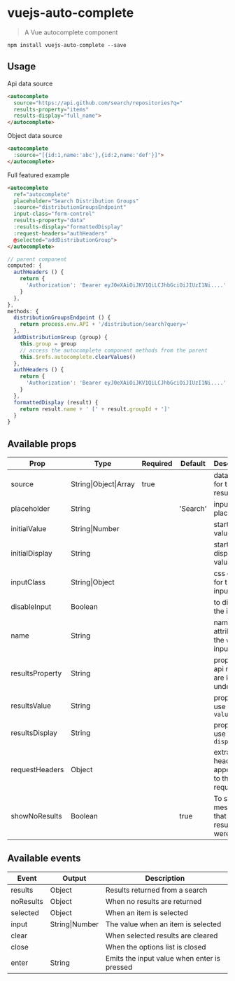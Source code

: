 # vuejs-auto-complete

> A Vue autocomplete component

`npm install vuejs-auto-complete --save`

## Usage

Api data source
``` html
<autocomplete
  source="https://api.github.com/search/repositories?q="
  results-property="items"
  results-display="full_name">
</autocomplete>
```

Object data source
``` html
<autocomplete
  :source="[{id:1,name:'abc'},{id:2,name:'def'}]">
</autocomplete>
```

Full featured example
``` html
<autocomplete
  ref="autocomplete"
  placeholder="Search Distribution Groups"
  :source="distributionGroupsEndpoint"
  input-class="form-control"
  results-property="data"
  :results-display="formattedDisplay"
  :request-headers="authHeaders"
  @selected="addDistributionGroup">
</autocomplete>
```
``` javascript
// parent component
computed: {
  authHeaders () {
    return {
      'Authorization': 'Bearer eyJ0eXAiOiJKV1QiLCJhbGciOiJIUzI1Ni....'
    }
  },
},
methods: {
  distributionGroupsEndpoint () {
    return process.env.API + '/distribution/search?query='
  },
  addDistributionGroup (group) {
    this.group = group
    // access the autocomplete component methods from the parent
    this.$refs.autocomplete.clearValues()
  },
  authHeaders () {
    return {
      'Authorization': 'Bearer eyJ0eXAiOiJKV1QiLCJhbGciOiJIUzI1Ni....'
    }
  },
  formattedDisplay (result) {
    return result.name + ' [' + result.groupId + ']'
  }
}
```
## Available props

| Prop                  | Type                 | Required | Default   | Description|
|-----------------------|----------------------|----------|-----------|------------|
| source                | String\|Object\|Array| true     |           | data source for the results|
| placeholder           | String               |          | 'Search'  | input placeholder|
| initialValue          | String\|Number       |          |           | starting value|
| initialDisplay        | String               |          |           | starting display value|
| inputClass            | String\|Object       |          |           | css class for the input div|
| disableInput          | Boolean              |          |           | to disable the input|
| name                  | String               |          |           | name attribute for the `value` input|
| resultsProperty       | String               |          |           | property api results are keyed under|
| resultsValue          | String               |          |           | property to use for the `value`|
| resultsDisplay        | String               |          |           | property to use for the `display`|
| requestHeaders        | Object               |          |           | extra headers appended to the request|
| showNoResults         | Boolean              |          | true      | To show a message that no results were found|

## Available events

| Event    | Output         | Description |
|----------|----------------|-------------|
| results  | Object         | Results returned from a search |
| noResults| Object         | When no results are returned |
| selected | Object         | When an item is selected |
| input    | String\|Number | The value when an item is selected |
| clear    |                | When selected results are cleared |
| close    |                | When the options list is closed |
| enter    | String         | Emits the input value when enter is pressed |
